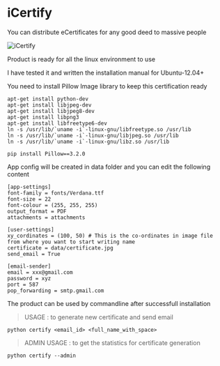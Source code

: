 # iCertify
You can distribute eCertificates for any good deed to massive people

![iCertify](https://github.com/piyusgupta/iCertify/blob/master/data/logo.jpg)

Product is ready for all the linux environment to use

I have tested it and written the installation manual for Ubuntu-12.04+

You need to install Pillow Image library to keep this certification ready
```
apt-get install python-dev
apt-get install libjpeg-dev
apt-get install libjpeg8-dev
apt-get install libpng3 
apt-get install libfreetype6-dev
ln -s /usr/lib/`uname -i`-linux-gnu/libfreetype.so /usr/lib
ln -s /usr/lib/`uname -i`-linux-gnu/libjpeg.so /usr/lib
ln -s /usr/lib/`uname -i`-linux-gnu/libz.so /usr/lib

pip install Pillow==3.2.0
```

App config will be created in data folder and you can edit the following content
```
[app-settings]
font-family = fonts/Verdana.ttf
font-size = 22
font-colour = (255, 255, 255)
output_format = PDF
attachments = attachments

[user-settings]
xy_cordinates = (100, 50) # This is the co-ordinates in image file from where you want to start writing name
certificate = data/certificate.jpg
send_email = True

[email-sender]
email = xxx@gmail.com
password = xyz
port = 587
pop_forwarding = smtp.gmail.com

```
The product can be used by commandline after successfull installation
>USAGE : to generate new certificate and send email
```
python certify <email_id> <full_name_with_space>
```
> ADMIN USAGE : to get the statistics for certificate generation
```
python certify --admin
```
